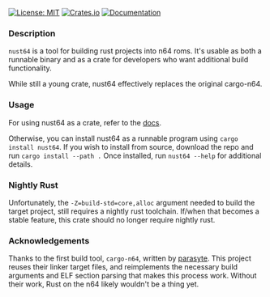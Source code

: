 [![License: MIT](https://img.shields.io/badge/License-MIT-blue?style=flat-square)](LICENSE)
[![Crates.io](https://img.shields.io/crates/v/nust64?style=flat-square)](https://crates.io/crates/nust64)
[![Documentation](https://img.shields.io/docsrs/nust64?style=flat-square)](https://docs.rs/nust64)

### Description
`nust64` is a tool for building rust projects into n64 roms. It's usable as both a runnable binary and as a crate for developers who want additional build functionality.

While still a young crate, nust64 effectively replaces the original cargo-n64.

### Usage
For using nust64 as a crate, refer to the [docs](https://docs.rs/nust64).

Otherwise, you can install nust64 as a runnable program using `cargo install nust64`. If you wish to install from source, download the repo and run `cargo install --path .` Once installed, run `nust64 --help` for additional details.

### Nightly Rust
Unfortunately, the `-Z=build-std=core,alloc` argument needed to build the target project, still requires a nightly rust toolchain. If/when that becomes a stable feature, this crate should no longer require nightly rust.

### Acknowledgements
Thanks to the first build tool, `cargo-n64`, written by [parasyte](https://github.com/rust-console/cargo-n64). This project reuses their linker target files, and reimplements the necessary build arguments and ELF section parsing that makes this process work. Without their work, Rust on the n64 likely wouldn't be a thing yet.
